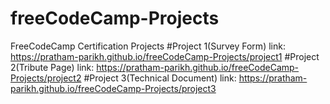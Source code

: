 # freeCodeCamp-Projects
FreeCodeCamp Certification Projects
#Project 1(Survey Form)
link: https://pratham-parikh.github.io/freeCodeCamp-Projects/project1
#Project 2(Tribute Page)
link: https://pratham-parikh.github.io/freeCodeCamp-Projects/project2
#Project 3(Technical Document)
link: https://pratham-parikh.github.io/freeCodeCamp-Projects/project3
